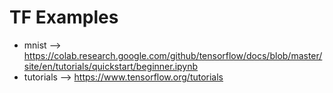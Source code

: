 # TF Examples

- mnist --> https://colab.research.google.com/github/tensorflow/docs/blob/master/site/en/tutorials/quickstart/beginner.ipynb
- tutorials --> https://www.tensorflow.org/tutorials
